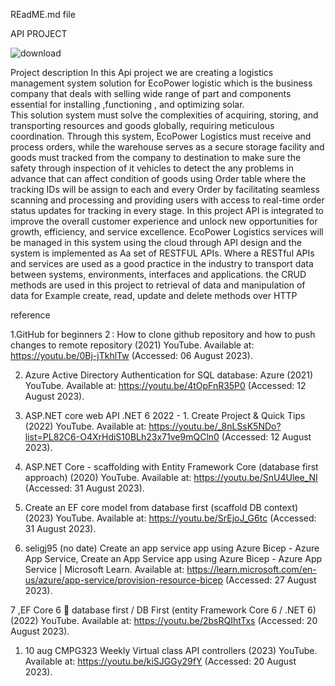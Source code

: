 REadME.md file

API PROJECT

![download](https://github.com/MNgubane1/CMPG323-Project2-30336570/assets/141171742/2a459c7e-0b4d-490f-82db-c3bbe7bd12f0)

Project description 
In  this Api project we are creating a logistics management system solution for EcoPower logistic which is the business company that deals with selling wide range of part and components essential for installing ,functioning , and optimizing solar.  
This solution system  must solve the complexities of acquiring, storing, and transporting resources and goods globally, requiring meticulous coordination. Through this system, EcoPower Logistics must receive and process orders, while the warehouse serves as a secure storage facility and goods must tracked from the company to destination to make sure the safety through inspection of  it vehicles to detect the  any problems in advance that can affect condition of goods using Order table where the tracking IDs will be assign to each and every Order by facilitating seamless scanning and processing and providing users with access to real-time order status updates for tracking in every stage.
In this project API is integrated  to improve the overall customer experience and unlock new opportunities for growth, efficiency, and service excellence. EcoPower Logistics services will be managed in this system using the cloud through API design  and the system is implemented as Aa set of RESTFUL APIs. Where a RESTful APIs and services are used as a good practice in the industry to transport data between systems, environments, interfaces and applications. the CRUD methods are used in this project  to retrieval of data and manipulation of data  for Example create, read, update and delete methods over HTTP



reference 

1.GitHub for beginners 2 : How to clone github repository and how to push changes to remote repository (2021) YouTube. Available at: https://youtu.be/0Bj-jTkhlTw (Accessed: 06 August 2023). 

2. Azure Active Directory Authentication for SQL database: Azure (2021) YouTube. Available at: https://youtu.be/4tOpFnR35P0 (Accessed: 12 August 2023). 

3. ASP.NET core web API .NET 6 2022 - 1. Create Project & Quick Tips (2022) YouTube. Available at: https://youtu.be/_8nLSsK5NDo?list=PL82C6-O4XrHdiS10BLh23x71ve9mQCln0 (Accessed: 12 August 2023).
4. ASP.NET Core - scaffolding with Entity Framework Core (database first approach) (2020) YouTube. Available at: https://youtu.be/SnU4Ulee_NI (Accessed: 31 August 2023).
5. Create an EF core model from database first (scaffold DB context) (2023) YouTube. Available at: https://youtu.be/SrEjoJ_G6tc (Accessed: 31 August 2023).
6. seligj95 (no date) Create an app service app using Azure Bicep - Azure App Service, Create an App Service app using Azure Bicep - Azure App Service | Microsoft Learn. Available at: https://learn.microsoft.com/en-us/azure/app-service/provision-resource-bicep (Accessed: 27 August 2023).

7 ,EF Core 6 🚀 database first / DB First (entity Framework Core 6 / .NET 6) (2022) YouTube. Available at: https://youtu.be/2bsRQIhtTxs (Accessed: 20 August 2023). 
1.  10 aug CMPG323 Weekly Virtual class API controllers (2023) YouTube. Available at: https://youtu.be/kiSJGGy29fY (Accessed: 20 August 2023). 
















